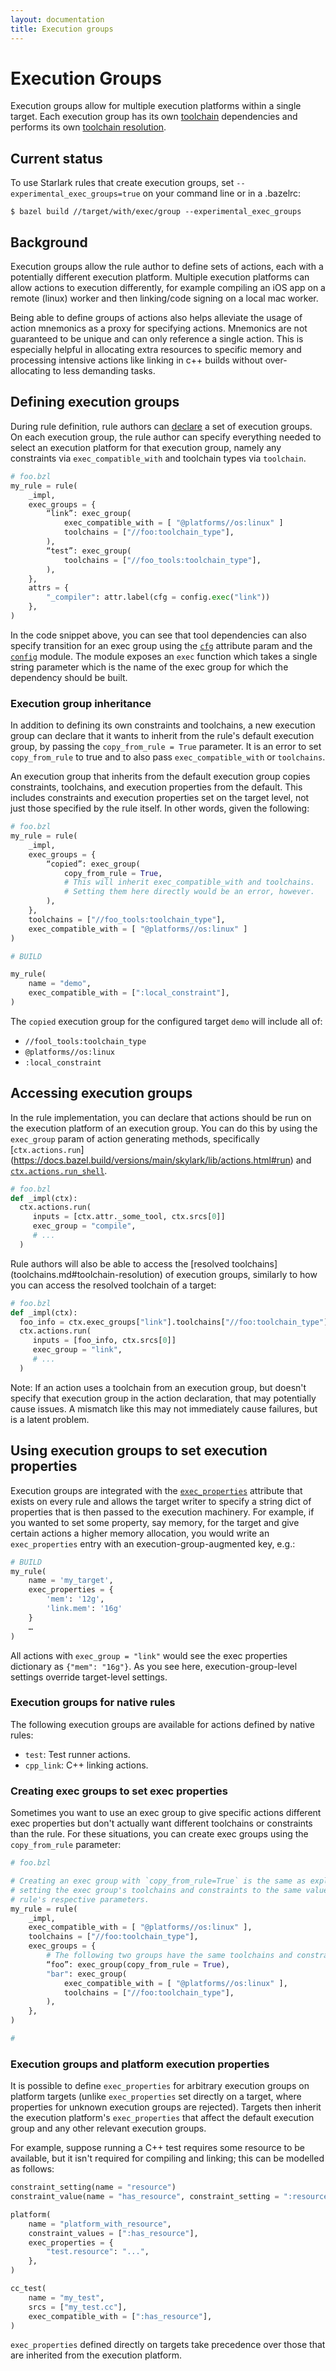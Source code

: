 ```yaml
---
layout: documentation
title: Execution groups
---
```


# Execution Groups


Execution groups allow for multiple execution platforms within a single target.
Each execution group has its own [toolchain](toolchains.md) dependencies and
performs its own [toolchain resolution](toolchains.md#toolchain-resolution).

## Current status
To use Starlark rules that create execution groups, set
`--experimental_exec_groups=true` on your command line or in a .bazelrc:

```shell
$ bazel build //target/with/exec/group --experimental_exec_groups
```

## Background

Execution groups allow the rule author to define sets of actions, each with a
potentially different execution platform. Multiple execution platforms can allow
actions to execution differently, for example compiling an iOS app on a remote
(linux) worker and then linking/code signing on a local mac worker.

Being able to define groups of actions also helps alleviate the usage of action
mnemonics as a proxy for specifying actions. Mnemonics are not guaranteed to be
unique and can only reference a single action. This is especially helpful in
allocating extra resources to specific memory and processing intensive actions
like linking in c++ builds without over-allocating to less demanding tasks.

## Defining execution groups

During rule definition, rule authors can
[declare](https://docs.bazel.build/versions/main/skylark/lib/globals.html#exec_group)
a set of execution groups. On each execution group, the rule author can specify
everything needed to select an execution platform for that execution group,
namely any constraints via `exec_compatible_with` and toolchain types via
`toolchain`.

```python
# foo.bzl
my_rule = rule(
    _impl,
    exec_groups = {
        “link”: exec_group(
            exec_compatible_with = [ "@platforms//os:linux" ]
            toolchains = ["//foo:toolchain_type"],
        ),
        “test”: exec_group(
            toolchains = ["//foo_tools:toolchain_type"],
        ),
    },
    attrs = {
        "_compiler": attr.label(cfg = config.exec("link"))
    },
)
```

In the code snippet above, you can see that tool dependencies can also specify
transition for an exec group using the
[`cfg`](https://docs.bazel.build/versions/main/skylark/lib/attr.html#label)
attribute param and the
[`config`](https://docs.bazel.build/versions/main/skylark/lib/config.html)
module. The module exposes an `exec` function which takes a single string
parameter which is the name of the exec group for which the dependency should be
built.

### Execution group inheritance

In addition to defining its own constraints and toolchains, a new execution
group can declare that it wants to inherit from the rule's default execution
group, by passing the `copy_from_rule = True` parameter. It is an error to set
`copy_from_rule` to true and to also pass `exec_compatible_with` or
`toolchains`.

An execution group that inherits from the default execution group copies
constraints, toolchains, and execution properties from the default. This
includes constraints and execution properties set on the target level, not just
those specified by the rule itself. In other words, given the following:

```python
# foo.bzl
my_rule = rule(
    _impl,
    exec_groups = {
        “copied”: exec_group(
            copy_from_rule = True,
            # This will inherit exec_compatible_with and toolchains.
            # Setting them here directly would be an error, however.
        ),
    },
    toolchains = ["//foo_tools:toolchain_type"],
    exec_compatible_with = [ "@platforms//os:linux" ]
)

# BUILD

my_rule(
    name = "demo",
    exec_compatible_with = [":local_constraint"],
)
```

The `copied` execution group for the configured target `demo` will include all
of:
- `//fool_tools:toolchain_type`
- `@platforms//os:linux`
- `:local_constraint`

## Accessing execution groups

In the rule implementation, you can declare that actions should be run on the
execution platform of an execution group. You can do this by using the `exec_group`
param of action generating methods, specifically [`ctx.actions.run`]
(https://docs.bazel.build/versions/main/skylark/lib/actions.html#run) and
[`ctx.actions.run_shell`](https://docs.bazel.build/versions/main/skylark/lib/actions.html#run_shell).

```python
# foo.bzl
def _impl(ctx):
  ctx.actions.run(
     inputs = [ctx.attr._some_tool, ctx.srcs[0]]
     exec_group = "compile",
     # ...
  )
```

Rule authors will also be able to access the [resolved toolchains]
(toolchains.md#toolchain-resolution) of execution groups, similarly to how you
can access the resolved toolchain of a target:

```python
# foo.bzl
def _impl(ctx):
  foo_info = ctx.exec_groups["link"].toolchains["//foo:toolchain_type"].fooinfo
  ctx.actions.run(
     inputs = [foo_info, ctx.srcs[0]]
     exec_group = "link",
     # ...
  )
```

Note: If an action uses a toolchain from an execution group, but doesn't specify
that execution group in the action declaration, that may potentially cause
issues. A mismatch like this may not immediately cause failures, but is a latent
problem.

## Using execution groups to set execution properties

Execution groups are integrated with the
[`exec_properties`](be/common-definitions.html#common-attributes)
attribute that exists on every rule and allows the target writer to specify a
string dict of properties that is then passed to the execution machinery. For
example, if you wanted to set some property, say memory, for the target and give
certain actions a higher memory allocation, you would write an `exec_properties`
entry with an execution-group-augmented key, e.g.:

```python
# BUILD
my_rule(
    name = 'my_target',
    exec_properties = {
        'mem': '12g',
        'link.mem': '16g'
    }
    …
)
```

All actions with `exec_group = "link"` would see the exec properties
dictionary as `{"mem": "16g"}`. As you see here, execution-group-level
settings override target-level settings.

### Execution groups for native rules

The following execution groups are available for actions defined by native rules:

* `test`: Test runner actions.
* `cpp_link`: C++ linking actions.

### Creating exec groups to set exec properties

Sometimes you want to use an exec group to give specific actions different exec
properties but don't actually want different toolchains or constraints than the
rule. For these situations, you can create exec groups using the `copy_from_rule`
parameter:

```python
# foo.bzl

# Creating an exec group with `copy_from_rule=True` is the same as explicitly
# setting the exec group's toolchains and constraints to the same values as the
# rule's respective parameters.
my_rule = rule(
    _impl,
    exec_compatible_with = [ "@platforms//os:linux" ],
    toolchains = ["//foo:toolchain_type"],
    exec_groups = {
        # The following two groups have the same toolchains and constraints:
        “foo”: exec_group(copy_from_rule = True),
        "bar": exec_group(
            exec_compatible_with = [ "@platforms//os:linux" ],
            toolchains = ["//foo:toolchain_type"],
        ),
    },
)

#
```

### Execution groups and platform execution properties

It is possible to define `exec_properties` for arbitrary execution groups on
platform targets (unlike `exec_properties` set directly on a target, where
properties for unknown execution groups are rejected). Targets then inherit the
execution platform's `exec_properties` that affect the default execution group
and any other relevant execution groups.

For example, suppose running a C++ test requires some resource to be available,
but it isn't required for compiling and linking; this can be modelled as
follows:

```python
constraint_setting(name = "resource")
constraint_value(name = "has_resource", constraint_setting = ":resource")

platform(
    name = "platform_with_resource",
    constraint_values = [":has_resource"],
    exec_properties = {
        "test.resource": "...",
    },
)

cc_test(
    name = "my_test",
    srcs = ["my_test.cc"],
    exec_compatible_with = [":has_resource"],
)
```

`exec_properties` defined directly on targets take precedence over those that
are inherited from the execution platform.
